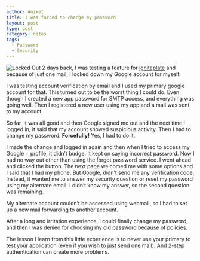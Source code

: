 ```yaml
---
author: Aniket
title: I was forced to change my password
layout: post
type: post
category: notes
tags:
  - Password
  - Security
---
```

![Locked Out][1] 
2 days back, I was testing a feature for [igniteplate][2] and because of just one mail, I locked down my Google account for myself.

I was testing account verification by email and I used my primary google account for that. This turned out to be the worst thing I could do. Even though I created a new app password for SMTP access, and everything was going well. Then I registered a new user using my app and a mail was sent to my account.

So far, it was all good and then Google signed me out and the next time I logged in, it said that my account showed suspicious activity. Then I had to change my password. **Forcefully!** Yes, I had to do it.

I made the change and logged in again and then when I tried to access my Google + profile, it didn’t budge. It kept on saying incorrect password. Now I had no way out other than using the forgot password service. I went ahead and clicked the button. The next page welcomed me with some options and I said that I had my phone. But Google, didn’t send me any verification code. Instead, it wanted me to answer my security question or reset my password using my alternate email. I didn’t know my answer, so the second question was remaining.

My alternate account couldn’t be accessed using webmail, so I had to set up a new mail forwarding to another account.

After a long and irritation experience, I could finally change my password, and then I was denied for choosing my old password because of policies.

The lesson I learn from this little experience is to never use your primary to test your application (even if you wish to just send one mail). And 2-step authentication can create more problems.

 [1]: http://i2.wp.com/3.bp.blogspot.com/-x6YY45P97xo/TgzZyb9nh9I/AAAAAAAAANs/9v41dOZAgH0/s1600/gr_lockout.jpg?resize=256%2C236 "Locked Out"
 [2]: https://github.com/aniketpant/igniteplate "Igniteplate on Github"